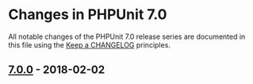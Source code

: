 # Changes in PHPUnit 7.0

All notable changes of the PHPUnit 7.0 release series are documented in this file using the [Keep a CHANGELOG](http://keepachangelog.com/) principles.

## [7.0.0] - 2018-02-02

[7.0.0]: https://github.com/sebastianbergmann/phpunit/compare/6.5...7.0.0

